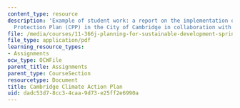 ```yaml
---
content_type: resource
description: 'Example of student work: a report on the implementation of the Climate
  Protection Plan (CPP) in the City of Cambridge in collaboration with MIT.'
file: /media/courses/11-366j-planning-for-sustainable-development-spring-2006/dadc53d78cc34caa9d73e25ff2e6990a_final2004.pdf
file_type: application/pdf
learning_resource_types:
- Assignments
ocw_type: OCWFile
parent_title: Assignments
parent_type: CourseSection
resourcetype: Document
title: Cambridge Climate Action Plan
uid: dadc53d7-8cc3-4caa-9d73-e25ff2e6990a
---
```

